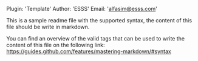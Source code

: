 Plugin: 'Template'
Author: 'ESSS'
Email: 'alfasim@esss.com'

This is a sample readme file with the supported syntax, the content of this file should be write in markdown.

You can find an overview of the valid tags that can be used to write the content of this file on the following link:
https://guides.github.com/features/mastering-markdown/#syntax
